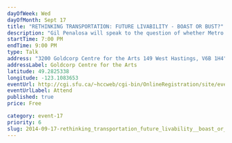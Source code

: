 ```yaml
---
dayOfWeek: Wed
dayOfMonth: Sept 17
title: "RETHINKING TRANSPORTATION: FUTURE LIVABILITY - BOAST OR BUST?"
description: "Gil Penalosa will speak to the question of whether Metro Vancouver maintain its \"Livability Credibility\" for the next 30 years."
startTime: 7:00 PM
endTime: 9:00 PM
type: Talk
address: "3200 Goldcorp Centre for the Arts 149 West Hastings, V6B 1H4"
addressLabel: Goldcorp Centre for the Arts
latitude: 49.2825338
longitude: -123.1083653
eventUrl: http://cgi.sfu.ca/~hccweb/cgi-bin/OnlineRegistration/site/event/detail.php?id=903
eventUrlLabel: Attend
published: true
price: Free

category: event-17
priority: 6
slug: 2014-09-17-rethinking_transportation_future_livability__boast_or_bust
---
```

